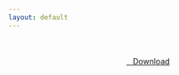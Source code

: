 ```yaml
---
layout: default
---
```


<br />

<br />

<center>
<a href="https://drive.google.com/uc?authuser=0&id=1QeJunhO7yTQfL82UX3pcwy8uF690zPKY&export=download" class="hbt"><i class="fa fa-chevron-down" aria-hidden="true"></i>&nbsp; &nbsp;Download</a>
</center><br />

<br />
